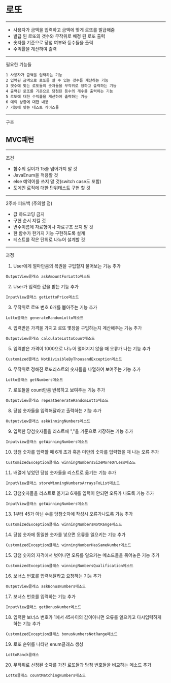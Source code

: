 # 로또

--------------------------------------

- 사용자가 금액을 입력하고 금액에 맞게 로또를 발급해줌
- 발급 된 로또의 갯수와 무작위로 배정 된 로또 출력
- 숫자를 기준으로 당첨 여부와 등수들을 출력
- 수익률을 계산하여 출력
----------------------------------------
필요한 기능들
``````````````````````````````````
1 사용자가 금액을 입력하는 기능
2 입력된 금액으로 로또를 살 수 있는 갯수를 계산하는 기능
3 갯수에 맞는 로또들의 숫자들을 무작위로 정하고 출력하는 기능
4 출력된 로또를 기준으로 당첨된 등수의 개수를 출력하는 기능
5 로또에 대한 수익률을 계산하여 출력하는 기능
6 예외 상황에 대한 내용
7 기능에 맞는 테스트 케이스들 
````````````````````````````````````````
----------------------------------------
구조

## MVC패턴

-----------------------------------------
조건

* 함수의 길이가 15줄 넘어가지 말 것
* JavaEnum을 적용할 것
* else 예약어를 쓰지 말 것(switch case도 포함)
* 도메인 로직에 대한 단위테스트 구현 할 것
------------------------------------------
2주차 피드백 (주의할 점)
* 값 하드코딩 금지
* 구현 순서 지킬 것
* 변수이름에 자료형이나 자료구조 쓰지 말 것
* 한 함수가 한가지 기능 구현하도록 설계
* 테스트를 작은 단위로 나누어 설계할 것
-------------------------------------------
과정
1. User에게 얼마만큼의 복권을 구입할지 물어보는 기능 추가
``````````````````````````
OutputView클래스 askAmountForLotto메소드
```````````````````````````````
2. User가 입력한 값을 받는 기능 추가
``````````````````````````
InputView클래스 getLottoPrice메소드
```````````````````````````````
3. 무작위로 로또 번호 6개를 뽑아주는 기능 추가
``````````````````````````
Lotto클래스 generateRandomLotto메소드
```````````````````````````````
4. 입력받은 가격을 가지고 로또 몇장을 구입하는지 계산해주는 기능 추가
``````````````````````````
Outputview클래스 calculateLottoCount메소드
```````````````````````````````
5. 입력받은 가격이 1000으로 나누어 떨어지지 않을 때 오류가 나는 기능 추가
``````````````````````````
Customized클래스 NotDivisibleByThousandException메소드
```````````````````````````````
6. 무작위로 정해진 로또리스트의 숫자들을 나열하여 보여주는 기능 추가
``````````````````````````
Lotto클래스 getNumbers메소드
```````````````````````````````
7. 로또들을 count만큼 반복하고 보여주는 기능 추가
``````````````````````````
Outputview클래스 repeatGenerateRandomLotto메소드
```````````````````````````````
8. 당첨 숫자들을 입력해달라고 출력하는 기능 추가
``````````````````````````
Outputview클래스 askWinningNumbers메소드
```````````````````````````````
9. 입력한 당첨숫자들을 리스트에 ","을 기준으로 저장하는 기능 추가
``````````````````````````
Inputview클래스 getWinningNumbers메소드
```````````````````````````````
10. 당첨 숫자를 입력할 때 6개 초과 혹은 미만의 숫자를 입력했을 때 나는 오류 추가
``````````````````````````
CustomizedException클래스 winningNumbersSizeMoreOrLess메소드
```````````````````````````````
11. 배열에 넣었던 당첨 숫자들을 리스트로 옮기는 기능 추가
``````````````````````````
InputView클래스 storeWinningNumbersArraysToList메소드
```````````````````````````````
12. 당첨숫자들을 리스트로 옮기고 6개를 입력이 안되면 오류가 나도록 기능 추가
``````````````````````````
InputView클래스 getWinningNumbers메소드
```````````````````````````````
13. 1부터 45가 아닌 수를 당첨숫자에 작성시 오류가나도록 기능 추가
``````````````````````````
CustomizedException클래스 winningNumbersNotRange메소드
```````````````````````````````
14. 당첨 숫자에 동일한 숫자를 넣으면 오류를 일으키는 기능 추가
``````````````````````````
CustomizedException클래스 winningNumberHasSameNumber메소드
```````````````````````````````
15. 당첨 숫자의 자격에서 벗어나면 오류를 일으키는 메소드들을 묶어놓은 기능 추가
``````````````````````````
CustomizedException클래스 winningNumbersQualification메소드
```````````````````````````````
16. 보너스 번호를 입력해달라고 요청하는 기능 추가
``````````````````````````
OutputView클래스 askBonusNumbers메소드
```````````````````````````````
17. 보너스 번호를 입력하는 기능 추가
``````````````````````````
InputView클래스 getBonusNumber메소드
```````````````````````````````
18. 입력한 보너스 번호가 1에서 45사이의 값이아니면 오류를 일으키고 다시입력하게 하는 기능 추가
``````````````````````````
CustomizedException클래스 bonusNumbersNotRange메소드
```````````````````````````````
19. 로또 순위를 나타낸 enum클래스 생성
``````````````````````````
LottoRanck클래스
```````````````````````````````
20. 무작위로 선정된 숫자를 가진 로또들과 당첨 번호들을 비교하는 메소드 추가
``````````````````````````
Lotto클래스 countMatchingNumbers메소드
```````````````````````````````